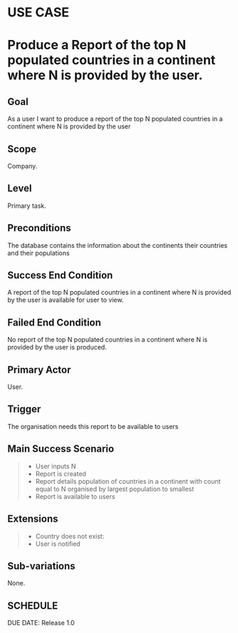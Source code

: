 # USE CASE 
# Produce a Report of the top N populated countries in a continent where N is provided by the user.

## Goal

As a user I want to produce a report of the top N populated countries in a continent where N is provided by the user

## Scope

Company.

## Level

Primary task.

## Preconditions

The database contains the information about the continents their countries and their populations

## Success End Condition

A report of the top N populated countries in a continent where N is provided by the user is available for user to view.

## Failed End Condition

No report of the top N populated countries in a continent where N is provided by the user is produced.

## Primary Actor

User.

## Trigger

The organisation needs this report to be available to users

## Main Success Scenario

>- User inputs N
>- Report is created
>- Report details population of countries in a continent with count equal to N organised by largest population to smallest
>- Report is available to users

## Extensions

>- Country does not exist:
>- User is notified

## Sub-variations

None.

## SCHEDULE

DUE DATE: Release 1.0